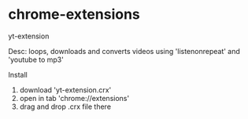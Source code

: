 # chrome-extensions
yt-extension

Desc:
loops, downloads and converts videos using 'listenonrepeat' and 'youtube to mp3'

Install
1. download 'yt-extension.crx' 
2. open in tab 'chrome://extensions'
3. drag and drop .crx file there

